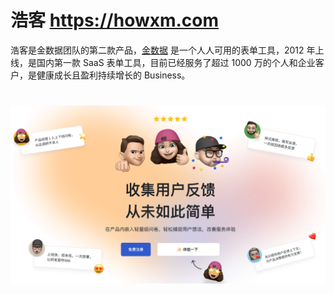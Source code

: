 # 浩客 https://howxm.com

浩客是金数据团队的第二款产品，[金数据](https://jinshuju.net) 是一个人人可用的表单工具，2012 年上线，是国内第一款 SaaS 表单工具，目前已经服务了超过 1000 万的个人和企业客户，是健康成长且盈利持续增长的 Business。

#

![Hero Image](image.png)
